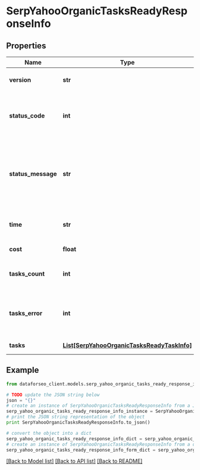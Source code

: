 # SerpYahooOrganicTasksReadyResponseInfo


## Properties

Name | Type | Description | Notes
------------ | ------------- | ------------- | -------------
**version** | **str** | the current version of the API | [optional] 
**status_code** | **int** | general status code you can find the full list of the response codes here | [optional] 
**status_message** | **str** | general informational message you can find the full list of general informational messages here | [optional] 
**time** | **str** | total execution time, seconds | [optional] 
**cost** | **float** | total tasks cost, USD | [optional] 
**tasks_count** | **int** | the number of tasks in the tasks array | [optional] 
**tasks_error** | **int** | the number of tasks in the tasks array returned with an error | [optional] 
**tasks** | [**List[SerpYahooOrganicTasksReadyTaskInfo]**](SerpYahooOrganicTasksReadyTaskInfo.md) | array of tasks | [optional] 

## Example

```python
from dataforseo_client.models.serp_yahoo_organic_tasks_ready_response_info import SerpYahooOrganicTasksReadyResponseInfo

# TODO update the JSON string below
json = "{}"
# create an instance of SerpYahooOrganicTasksReadyResponseInfo from a JSON string
serp_yahoo_organic_tasks_ready_response_info_instance = SerpYahooOrganicTasksReadyResponseInfo.from_json(json)
# print the JSON string representation of the object
print SerpYahooOrganicTasksReadyResponseInfo.to_json()

# convert the object into a dict
serp_yahoo_organic_tasks_ready_response_info_dict = serp_yahoo_organic_tasks_ready_response_info_instance.to_dict()
# create an instance of SerpYahooOrganicTasksReadyResponseInfo from a dict
serp_yahoo_organic_tasks_ready_response_info_form_dict = serp_yahoo_organic_tasks_ready_response_info.from_dict(serp_yahoo_organic_tasks_ready_response_info_dict)
```
[[Back to Model list]](../README.md#documentation-for-models) [[Back to API list]](../README.md#documentation-for-api-endpoints) [[Back to README]](../README.md)



